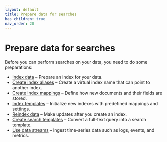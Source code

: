 ```yaml
---
layout: default
title: Prepare data for searches
has_children: true
nav_order: 20
---
```



# Prepare data for searches

Before you can perform searches on your data, you need to do some preparations:

* [Index data]({{site.url}}{{site.baseurl}}/search-query/index-data/)  – Prepare an index for your data.
* [Create index aliases]({{site.url}}{{site.baseurl}}/search-query/index-alias/)  – Create a virtual index name that can point to another index.
* [Create index mappings]({{site.url}}{{site.baseurl}}/search-query/mappings/)  – Define how new documents and their fields are stored.
* [Index templates]({{site.url}}{{site.baseurl}}/search-query/index-templates/) – Initialize new indexes with predefined mappings and settings.
* [Reindex data]({{site.url}}{{site.baseurl}}/search-query/reindex-data/) – Make updates after you create an index.
* [Create search templates]({{site.url}}{{site.baseurl}}/search-query/search-template/) – Convert a full-text query into a search template.
* [Use data streams]({{site.url}}{{site.baseurl}}/search-query/data-streams/) – Ingest time-series data such as logs, events, and metrics.